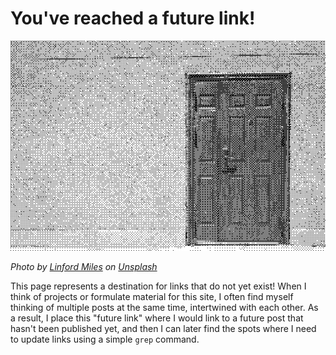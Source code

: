 # You've reached a future link!

![Image of a door on a plain wall](../public/images/future-link/door.png)

*Photo by [Linford Miles](https://unsplash.com/@linfordmiles?utm_source=unsplash&utm_medium=referral&utm_content=creditCopyText) on [Unsplash](https://unsplash.com/photos/RodWueEuIfk?utm_source=unsplash&utm_medium=referral&utm_content=creditCopyText)*
  

This page represents a destination for links that do not yet exist! When I think of projects or formulate material for this site, I often find myself thinking of multiple posts at the same time, intertwined with each other. As a result, I place this "future link" where I would link to a future post that hasn't been published yet, and then I can later find the spots where I need to update links using a simple `grep` command.
